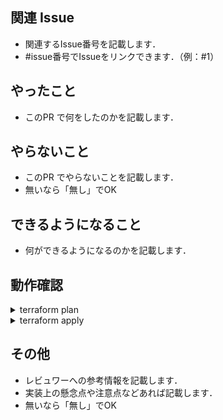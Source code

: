 ## 関連 Issue

- 関連するIssue番号を記載します．
- #issue番号でIssueをリンクできます．（例：#1）

## やったこと

- このPR で何をしたのかを記載します．

## やらないこと

- このPR でやらないことを記載します．
- 無いなら「無し」でOK

## できるようになること

- 何ができるようになるのかを記載します．

## 動作確認
<details>
    <summary>terraform plan</summary>
        ```plantext

        ```

</details>

<details>
    <summary>terraform apply</summary>
        ```plantext

        ```
</details>

## その他

- レビュワーへの参考情報を記載します．
- 実装上の懸念点や注意点などあれば記載します．
- 無いなら「無し」でOK
